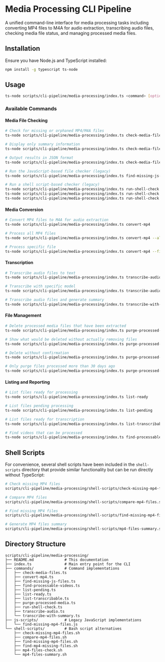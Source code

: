 # Media Processing CLI Pipeline

A unified command-line interface for media processing tasks including converting MP4 files to M4A for audio extraction, transcribing audio files, checking media file status, and managing processed media files.

## Installation

Ensure you have Node.js and TypeScript installed:

```bash
npm install -g typescript ts-node
```

## Usage

```bash
ts-node scripts/cli-pipeline/media-processing/index.ts <command> [options]
```

### Available Commands

#### Media File Checking

```bash
# Check for missing or orphaned MP4/M4A files
ts-node scripts/cli-pipeline/media-processing/index.ts check-media-files

# Display only summary information
ts-node scripts/cli-pipeline/media-processing/index.ts check-media-files --summary

# Output results in JSON format
ts-node scripts/cli-pipeline/media-processing/index.ts check-media-files --json

# Run the JavaScript-based file checker (legacy)
ts-node scripts/cli-pipeline/media-processing/index.ts find-missing-js-files

# Run a shell script-based checker (legacy)
ts-node scripts/cli-pipeline/media-processing/index.ts run-shell-check
ts-node scripts/cli-pipeline/media-processing/index.ts run-shell-check --script mp4-files-check
ts-node scripts/cli-pipeline/media-processing/index.ts run-shell-check --script check-missing-mp4-files
```

#### Media Conversion

```bash
# Convert MP4 files to M4A for audio extraction
ts-node scripts/cli-pipeline/media-processing/index.ts convert-mp4

# Process all MP4 files
ts-node scripts/cli-pipeline/media-processing/index.ts convert-mp4 --all

# Process specific file
ts-node scripts/cli-pipeline/media-processing/index.ts convert-mp4 --file "filename.mp4"
```

#### Transcription

```bash
# Transcribe audio files to text
ts-node scripts/cli-pipeline/media-processing/index.ts transcribe-audio

# Transcribe with specific model
ts-node scripts/cli-pipeline/media-processing/index.ts transcribe-audio --model medium

# Transcribe audio files and generate summary
ts-node scripts/cli-pipeline/media-processing/index.ts transcribe-with-summary
```

#### File Management

```bash
# Delete processed media files that have been extracted 
ts-node scripts/cli-pipeline/media-processing/index.ts purge-processed-media

# Show what would be deleted without actually removing files
ts-node scripts/cli-pipeline/media-processing/index.ts purge-processed-media --dry-run

# Delete without confirmation
ts-node scripts/cli-pipeline/media-processing/index.ts purge-processed-media --force

# Only purge files processed more than 30 days ago
ts-node scripts/cli-pipeline/media-processing/index.ts purge-processed-media --days 30
```

#### Listing and Reporting

```bash
# List files ready for processing
ts-node scripts/cli-pipeline/media-processing/index.ts list-ready

# List files pending processing
ts-node scripts/cli-pipeline/media-processing/index.ts list-pending

# List files ready for transcription
ts-node scripts/cli-pipeline/media-processing/index.ts list-transcribable

# Find videos that can be processed
ts-node scripts/cli-pipeline/media-processing/index.ts find-processable-videos
```

## Shell Scripts

For convenience, several shell scripts have been included in the `shell-scripts` directory that provide similar functionality but can be run directly without TypeScript:

```bash
# Check missing MP4 files
scripts/cli-pipeline/media-processing/shell-scripts/check-missing-mp4-files.sh

# Compare MP4 files
scripts/cli-pipeline/media-processing/shell-scripts/compare-mp4-files.sh

# Find missing MP4 files
scripts/cli-pipeline/media-processing/shell-scripts/find-missing-mp4-files.sh

# Generate MP4 files summary
scripts/cli-pipeline/media-processing/shell-scripts/mp4-files-summary.sh
```

## Directory Structure

```
scripts/cli-pipeline/media-processing/
├── README.md              # This documentation
├── index.ts               # Main entry point for the CLI
├── commands/              # Command implementations
│   ├── check-media-files.ts
│   ├── convert-mp4.ts
│   ├── find-missing-js-files.ts
│   ├── find-processable-videos.ts
│   ├── list-pending.ts
│   ├── list-ready.ts
│   ├── list-transcribable.ts
│   ├── purge-processed-media.ts
│   ├── run-shell-check.ts
│   ├── transcribe-audio.ts
│   └── transcribe-with-summary.ts
├── js-scripts/            # Legacy JavaScript implementations
│   └── find-missing-mp4-files.js
└── shell-scripts/         # Bash script alternatives
    ├── check-missing-mp4-files.sh
    ├── compare-mp4-files.sh
    ├── find-missing-mp4-files.sh
    ├── find-mp4-missing-files.sh
    ├── mp4-files-check.sh
    └── mp4-files-summary.sh
```